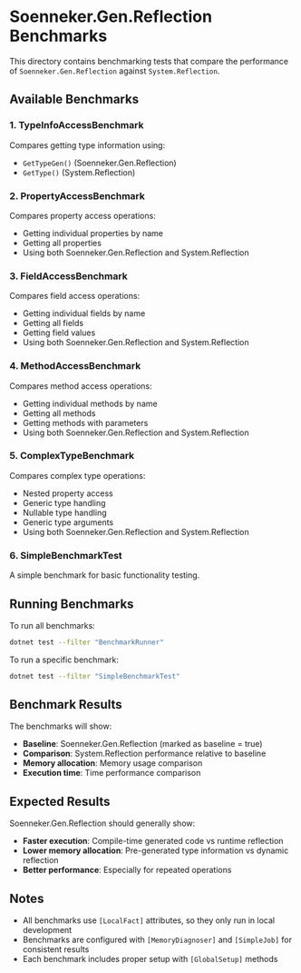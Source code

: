 # Soenneker.Gen.Reflection Benchmarks

This directory contains benchmarking tests that compare the performance of `Soenneker.Gen.Reflection` against `System.Reflection`.

## Available Benchmarks

### 1. TypeInfoAccessBenchmark
Compares getting type information using:
- `GetTypeGen()` (Soenneker.Gen.Reflection)
- `GetType()` (System.Reflection)

### 2. PropertyAccessBenchmark
Compares property access operations:
- Getting individual properties by name
- Getting all properties
- Using both Soenneker.Gen.Reflection and System.Reflection

### 3. FieldAccessBenchmark
Compares field access operations:
- Getting individual fields by name
- Getting all fields
- Getting field values
- Using both Soenneker.Gen.Reflection and System.Reflection

### 4. MethodAccessBenchmark
Compares method access operations:
- Getting individual methods by name
- Getting all methods
- Getting methods with parameters
- Using both Soenneker.Gen.Reflection and System.Reflection

### 5. ComplexTypeBenchmark
Compares complex type operations:
- Nested property access
- Generic type handling
- Nullable type handling
- Generic type arguments
- Using both Soenneker.Gen.Reflection and System.Reflection

### 6. SimpleBenchmarkTest
A simple benchmark for basic functionality testing.

## Running Benchmarks

To run all benchmarks:
```bash
dotnet test --filter "BenchmarkRunner"
```

To run a specific benchmark:
```bash
dotnet test --filter "SimpleBenchmarkTest"
```

## Benchmark Results

The benchmarks will show:
- **Baseline**: Soenneker.Gen.Reflection (marked as baseline = true)
- **Comparison**: System.Reflection performance relative to baseline
- **Memory allocation**: Memory usage comparison
- **Execution time**: Time performance comparison

## Expected Results

Soenneker.Gen.Reflection should generally show:
- **Faster execution**: Compile-time generated code vs runtime reflection
- **Lower memory allocation**: Pre-generated type information vs dynamic reflection
- **Better performance**: Especially for repeated operations

## Notes

- All benchmarks use `[LocalFact]` attributes, so they only run in local development
- Benchmarks are configured with `[MemoryDiagnoser]` and `[SimpleJob]` for consistent results
- Each benchmark includes proper setup with `[GlobalSetup]` methods
